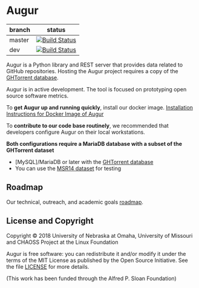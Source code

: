 # Augur

branch | status
   --- | ---
master | [![Build Status](https://travis-ci.org/OSSHealth/augur.svg?branch=master)](https://travis-ci.org/OSSHealth/augur)
   dev | [![Build Status](https://travis-ci.org/OSSHealth/augur.svg?branch=dev)](https://travis-ci.org/OSSHealth/augur)

Augur is a Python library and REST server that provides data related to GitHub repositories. Hosting the Augur project requires a copy of the [GHTorrent database](http://ghtorrent.org/downloads.html).

Augur is in active development. The tool is focused on prototyping open source software metrics. 

To **get Augur up and running quickly**, install our docker image. [Installation Instructions for Docker Image of Augur](./docker-install.md)

To **contribute to our code base routinely**, we recommended that developers configure Augur on their local workstations.  

**Both configurations require a MariaDB database with a subset of the GHTorrent dataset** 
  - [MySQL]/MariaDB or later with the [GHTorrent database](http://ghtorrent.org/)
  - You can use the [MSR14 dataset](http://ghtorrent.org/msr14.html) for testing

Roadmap
-------
Our technical, outreach, and academic goals [roadmap](https://github.com/OSSHealth/augur/wiki/Release-Schedule).


License and Copyright
---------------------
Copyright © 2018 University of Nebraska at Omaha, University of Missouri and CHAOSS Project at the Linux Foundation

Augur is free software: you can redistribute it and/or modify it under the terms of the MIT License as published by the Open Source Initiative. See the file [LICENSE](LICENSE) for more details.

(This work has been funded through the Alfred P. Sloan Foundation)
